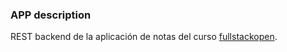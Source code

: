 ### APP description
REST backend de la aplicación de notas del curso [fullstackopen](fullstackopen.com).
